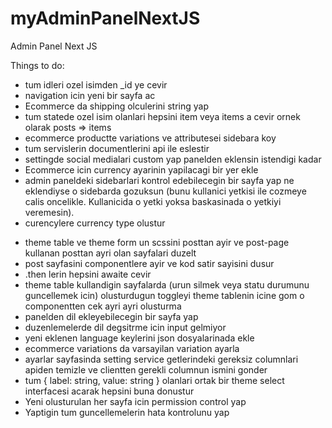 # myAdminPanelNextJS
Admin Panel Next JS


Things to do:
+ tum idleri ozel isimden _id ye cevir
+ navigation icin yeni bir sayfa ac
+ Ecommerce da shipping olculerini string yap
+ tum statede ozel isim olanlari hepsini item veya items a cevir ornek olarak posts => items
+ ecommerce productte variations ve attributesei sidebara koy
+ tum servislerin documentlerini api ile eslestir
+ settingde social medialari custom yap panelden eklensin istendigi kadar
+ Ecommerce icin currency ayarinin yapilacagi bir yer ekle
+ admin paneldeki sidebarlari kontrol edebilecegin bir sayfa yap ne eklendiyse o sidebarda gozuksun (bunu kullanici yetkisi ile cozmeye calis oncelikle. Kullanicida o yetki yoksa baskasinada o yetkiyi veremesin).
+ curencylere currency type olustur
- theme table ve theme form un scssini posttan ayir ve post-page kullanan posttan ayri olan sayfalari duzelt
- post sayfasini componentlere ayir ve kod satir sayisini dusur
- .then lerin hepsini awaite cevir
- theme table kullandigin sayfalarda (urun silmek veya statu durumunu guncellemek icin) olusturdugun toggleyi theme tablenin icine gom o componentten cek ayri ayri olusturma
- panelden dil ekleyebilecegin bir sayfa yap
- duzenlemelerde dil degsitrme icin input gelmiyor
- yeni eklenen language keylerini json dosyalarinada ekle
- ecommerce variations da varsayilan variation ayarla
- ayarlar sayfasinda setting service getlerindeki gereksiz columnlari apiden temizle ve clientten gerekli columnun ismini gonder
- tum { label: string, value: string } olanlari ortak bir theme select interfacesi acarak hepsini buna donustur
- Yeni olusturulan her sayfa icin permission control yap
- Yaptigin tum guncellemelerin hata kontrolunu yap
